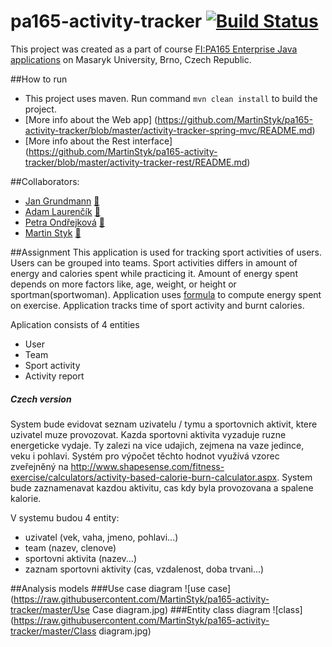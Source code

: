 ﻿# pa165-activity-tracker [![Build Status](https://travis-ci.org/MartinStyk/pa165-activity-tracker.svg?branch=master)](https://travis-ci.org/MartinStyk/pa165-activity-tracker)
This project was created as a part of course [FI:PA165 Enterprise Java applications](https://is.muni.cz/auth/predmet/fi/podzim2016/PA165) on Masaryk University, Brno, Czech Republic.

##How to run
* This project uses maven. Run command ``mvn clean install`` to build the project.
* [More info about the Web app] (https://github.com/MartinStyk/pa165-activity-tracker/blob/master/activity-tracker-spring-mvc/README.md)
* [More info about the Rest interface] (https://github.com/MartinStyk/pa165-activity-tracker/blob/master/activity-tracker-rest/README.md)

##Collaborators:
* [Jan Grundmann](https://github.com/jangrundmann)  [:mag_right:](https://github.com/MartinStyk/pa165-activity-tracker/commits?author=jangrundmann)
* [Adam Laurenčík](https://github.com/adamlaurencik)   [:mag_right:](https://github.com/MartinStyk/pa165-activity-tracker/commits?author=adamlaurencik)
* [Petra Ondřejková](https://github.com/ondrejkova)  [:mag_right:](https://github.com/MartinStyk/pa165-activity-tracker/commits?author=ondrejkova)
* [Martin Styk](https://github.com/martinstyk)  [:mag_right:](https://github.com/MartinStyk/pa165-activity-tracker/commits?author=martinstyk)

##Assignment
This application is used for tracking sport activities of users. Users can be grouped into teams. Sport activities differs in amount of energy and calories spent while practicing it. Amount of energy spent depends on more factors like, age, weight, or height or sportman(sportwoman). Application uses [formula](http://www.shapesense.com/fitness-exercise/calculators/activity-based-calorie-burn-calculator.aspx) to compute energy spent on exercise.
Application tracks time of sport activity and burnt calories.

Aplication consists of 4 entities
* User
* Team
* Sport activity
* Activity report 

##### Czech version

System bude evidovat seznam uzivatelu / tymu a sportovnich aktivit, ktere uzivatel muze provozovat. Kazda sportovni aktivita vyzaduje ruzne energeticke vydaje. Ty zalezi na vice udajich, zejmena na vaze jedince, veku i pohlavi. Systém pro výpočet těchto hodnot využívá vzorec zveřejněný na http://www.shapesense.com/fitness-exercise/calculators/activity-based-calorie-burn-calculator.aspx. System bude zaznamenavat kazdou aktivitu, cas kdy byla provozovana a spalene kalorie.

V systemu budou 4 entity:
* uzivatel (vek, vaha, jmeno, pohlavi...)
* team (nazev, clenove)
* sportovni aktivita (nazev...)
* zaznam sportovni aktivity (cas, vzdalenost, doba trvani...)

##Analysis models
###Use case diagram
![use case](https://raw.githubusercontent.com/MartinStyk/pa165-activity-tracker/master/Use Case diagram.jpg)
###Entity class diagram
![class](https://raw.githubusercontent.com/MartinStyk/pa165-activity-tracker/master/Class diagram.jpg)
